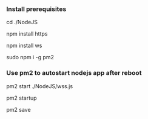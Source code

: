 ### Install prerequisites
cd ./NodeJS

npm install https

npm install ws

sudo npm i -g pm2 

### Use pm2 to autostart nodejs app after reboot

pm2 start ./NodeJS/wss.js

pm2 startup

pm2 save
